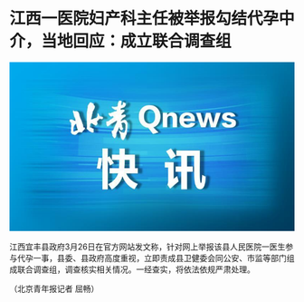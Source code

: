 # 江西一医院妇产科主任被举报勾结代孕中介，当地回应：成立联合调查组

![0ab74a65d958705db57dc4b3e2555414.jpg](https://raw.githubusercontent.com/qqhsx/qqnews_image/main/2024/03/26/江西一医院妇产科主任被举报勾结代孕中介，当地回应：成立联合调查组/0ab74a65d958705db57dc4b3e2555414.jpg)

江西宜丰县政府3月26日在官方网站发文称，针对网上举报该县人民医院一医生参与代孕一事，县委、县政府高度重视，立即责成县卫健委会同公安、市监等部门组成联合调查组，调查核实相关情况。一经查实，将依法依规严肃处理。

（北京青年报记者 屈畅）

